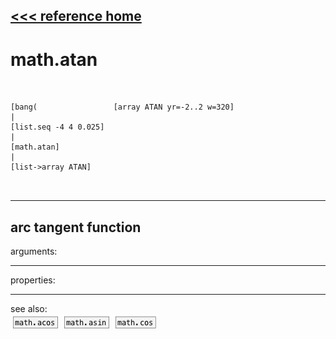 [<<< reference home](ceammc_lib.md)
---

# math.atan

```


[bang(                 [array ATAN yr=-2..2 w=320]
|
[list.seq -4 4 0.025]
|
[math.atan]
|
[list->array ATAN]

            
```
---
arc tangent function
---
arguments:


---
properties:


---
see also:<br>
[![math.acos](img/object_math.acos.png)](math.acos.md)
[![math.asin](img/object_math.asin.png)](math.asin.md)
[![math.cos](img/object_math.cos.png)](math.cos.md)
